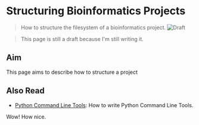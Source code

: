 # Structuring Bioinformatics Projects
> How to structure the filesystem of a bioinformatics project.
![Draft](https://img.shields.io/badge/status-draft-red)

> This page is still a draft because I'm still writing it.

## Aim
This page aims to describe how to structure a project 

## Also Read
- [Python Command Line Tools](/handbook/writing_code/python_tools.md): How to write Python Command Line Tools.

Wow! How nice.